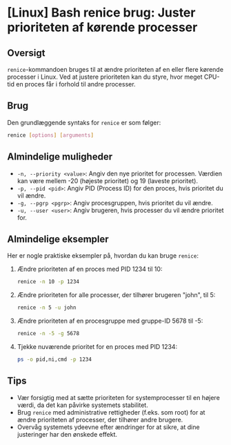 # [Linux] Bash renice brug: Juster prioriteten af kørende processer

## Oversigt
`renice`-kommandoen bruges til at ændre prioriteten af en eller flere kørende processer i Linux. Ved at justere prioriteten kan du styre, hvor meget CPU-tid en proces får i forhold til andre processer.

## Brug
Den grundlæggende syntaks for `renice` er som følger:

```bash
renice [options] [arguments]
```

## Almindelige muligheder
- `-n, --priority <value>`: Angiv den nye prioritet for processen. Værdien kan være mellem -20 (højeste prioritet) og 19 (laveste prioritet).
- `-p, --pid <pid>`: Angiv PID (Process ID) for den proces, hvis prioritet du vil ændre.
- `-g, --pgrp <pgrp>`: Angiv procesgruppen, hvis prioritet du vil ændre.
- `-u, --user <user>`: Angiv brugeren, hvis processer du vil ændre prioritet for.

## Almindelige eksempler
Her er nogle praktiske eksempler på, hvordan du kan bruge `renice`:

1. Ændre prioriteten af en proces med PID 1234 til 10:
   ```bash
   renice -n 10 -p 1234
   ```

2. Ændre prioriteten for alle processer, der tilhører brugeren "john", til 5:
   ```bash
   renice -n 5 -u john
   ```

3. Ændre prioriteten af en procesgruppe med gruppe-ID 5678 til -5:
   ```bash
   renice -n -5 -g 5678
   ```

4. Tjekke nuværende prioritet for en proces med PID 1234:
   ```bash
   ps -o pid,ni,cmd -p 1234
   ```

## Tips
- Vær forsigtig med at sætte prioriteten for systemprocesser til en højere værdi, da det kan påvirke systemets stabilitet.
- Brug `renice` med administrative rettigheder (f.eks. som root) for at ændre prioriteten af processer, der tilhører andre brugere.
- Overvåg systemets ydeevne efter ændringer for at sikre, at dine justeringer har den ønskede effekt.